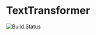 # TextTransformer

[![Build Status](https://travis-ci.com/opurie/TextTransformer.svg?token=H5cCQipBdbsM9g8vuhuQ&branch=main)](https://travis-ci.com/opurie/TextTransformer)

